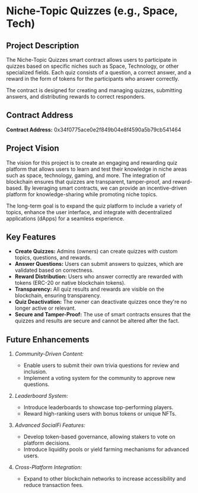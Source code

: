 
# Niche-Topic Quizzes (e.g., Space, Tech)

## Project Description
The Niche-Topic Quizzes smart contract allows users to participate in quizzes based on specific niches such as Space, Technology, or other specialized fields. Each quiz consists of a question, a correct answer, and a reward in the form of tokens for the participants who answer correctly.

The contract is designed for creating and managing quizzes, submitting answers, and distributing rewards to correct responders.

## Contract Address
**Contract Address:**
0x34f0775ace0e2f849b04e8f4590a5b79cb541464

## Project Vision
The vision for this project is to create an engaging and rewarding quiz platform that allows users to learn and test their knowledge in niche areas such as space, technology, gaming, and more. The integration of blockchain ensures that quizzes are transparent, tamper-proof, and reward-based. By leveraging smart contracts, we can provide an incentive-driven platform for knowledge-sharing while promoting niche topics.

The long-term goal is to expand the quiz platform to include a variety of topics, enhance the user interface, and integrate with decentralized applications (dApps) for a seamless experience.

## Key Features

- **Create Quizzes:** Admins (owners) can create quizzes with custom topics, questions, and rewards.
- **Answer Questions:** Users can submit answers to quizzes, which are validated based on correctness.
- **Reward Distribution:** Users who answer correctly are rewarded with tokens (ERC-20 or native blockchain tokens).
- **Transparency:** All quiz results and rewards are visible on the blockchain, ensuring transparency.
- **Quiz Deactivation:** The owner can deactivate quizzes once they're no longer active or relevant.
- **Secure and Tamper-Proof:** The use of smart contracts ensures that the quizzes and results are secure and cannot be altered after the fact.

## Future Enhancements
1. *Community-Driven Content:*
   - Enable users to submit their own trivia questions for review and inclusion.
   - Implement a voting system for the community to approve new questions.

2. *Leaderboard System:*
   - Introduce leaderboards to showcase top-performing players.
   - Reward high-ranking users with bonus tokens or unique NFTs.

3. *Advanced SocialFi Features:*
   - Develop token-based governance, allowing stakers to vote on platform decisions.
   - Introduce liquidity pools or yield farming mechanisms for advanced users.

4. *Cross-Platform Integration:*
   - Expand to other blockchain networks to increase accessibility and reduce transaction fees.



